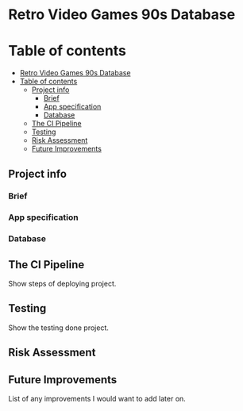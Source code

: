 # Retro Video Games 90s Database

# Table of contents
- [Retro Video Games 90s Database](#retro-video-games-90s-database)
- [Table of contents](#table-of-contents)
  - [Project info](#project-info)
    - [Brief](#brief)
    - [App specification](#app-specification)
    - [Database](#database)
  - [The CI Pipeline](#the-ci-pipeline)
  - [Testing](#testing)
  - [Risk Assessment](#risk-assessment)
  - [Future Improvements](#future-improvements)

## Project info
### Brief


### App specification


### Database


## The CI Pipeline
Show steps of deploying project.


## Testing
Show the testing done project.


## Risk Assessment


## Future Improvements
List of any improvements I would want to add later on.